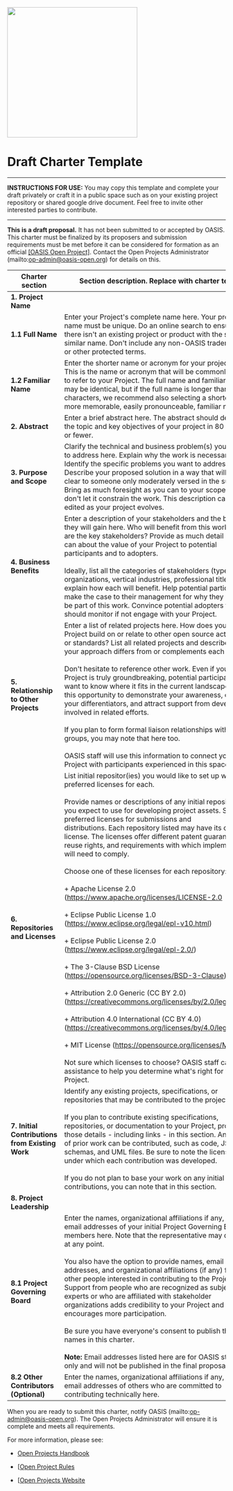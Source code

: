 <img src="../img/open-project-logos/open-projects-logo.PNG.png" width="300">

# Draft Charter Template
-------------------------------------------

**INSTRUCTIONS FOR USE:** You may copy this template and complete your draft privately or craft it in a public space such as on your existing project repository or shared google drive document. Feel free to invite other interested parties to contribute.

-------------------------------------------

**This is a draft proposal.** It has not been submitted to or accepted
by OASIS. This charter must be finalized by its proposers and submission
requirements must be met before it can be considered for formation as an official 
[[OASIS Open Project]](http://oasis-open-projects.org). Contact the Open Projects Administrator (mailto:op-admin@oasis-open.org) for details on this.


| Charter section | Section description. Replace with charter text. |
|-----------------------------------|-----------------------------------|
| **1. Project Name**   |   |
| **1.1 Full Name**     | Enter your Project's complete name here. Your project name must be unique. Do an online search to ensure there isn't an existing project or product with the same or similar name. Don't include any non-OASIS trademarks or other protected terms.|
| **1.2 Familiar Name** | Enter the shorter name or acronym for your project here. This is the name or acronym that will be commonly used to refer to your Project. The full name and familiar names may be identical, but if the full name is longer than 20 characters, we recommend also selecting a shorter, more memorable, easily pronounceable, familiar name. |
|**2. Abstract**   | Enter a brief abstract here. The abstract  should describe the topic and key objectives of your project in 80 words or fewer.   |
|**3. Purpose and Scope**  | Clarify the technical and business problem(s) you want to address here. Explain why the work is necessary. Identify the specific problems you want to address. Describe your proposed solution in a way that will be clear to someone only moderately versed in the subject. Bring as much foresight as you can to your scope but don't let it constrain the work. This description can be edited as your project evolves.   |
|**4. Business Benefits**   | Enter a description of your stakeholders and the benefits they will gain here. Who will benefit from this work? Who are the key stakeholders? Provide as much detail as you can about the value of your Project to potential participants and to adopters. <br /><br /> Ideally, list all the categories of stakeholders (types of organizations, vertical industries, professional titles) and explain how each will benefit. Help potential participants make the case to their management for why they should be part of this work. Convince potential adopters they should monitor if not engage with your Project.                     |
|**5. Relationship to Other Projects**  | Enter a list of related projects here. How does your Project build on or relate to other open source activities or standards? List all related projects and describe how your approach differs from or complements each one. <br /><br /> Don't hesitate to reference other work. Even if your Project is truly groundbreaking, potential participants will want to know where it fits in the current landscape. Use this opportunity to demonstrate your awareness, clarify your differentiators, and attract support from developers involved in related efforts. <br /><br /> If you plan to form formal liaison relationships with other groups, you may note that here too. <br /><br /> OASIS staff will use this information to connect your Project with participants experienced in this space.   |
|**6. Repositories and Licenses** | List initial repositor(ies) you would like to set up with the preferred licenses for each. <br /><br /> Provide names or descriptions of any initial repositories you expect to use for developing project assets. Specify preferred licenses for submissions and distributions. Each repository listed may have its own license. The licenses offer different patent guarantees, reuse rights, and requirements with which implementers will need to comply. <br /><br /> Choose one of these licenses for each repository:  <br /><br /> + Apache License 2.0 (https://www.apache.org/licenses/LICENSE-2.0 <br /><br /> + Eclipse Public License 1.0 (https://www.eclipse.org/legal/epl-v10.html) <br /><br /> + Eclipse Public License 2.0 (https://www.eclipse.org/legal/epl-2.0/)  <br /><br /> + The 3-Clause BSD License (https://opensource.org/licenses/BSD-3-Clause)     <br /><br /> + Attribution 2.0 Generic (CC BY 2.0) (https://creativecommons.org/licenses/by/2.0/legalcode)   <br /><br /> + Attribution 4.0 International (CC BY 4.0) (https://creativecommons.org/licenses/by/4.0/legalcode) <br /><br /> + MIT License (https://opensource.org/licenses/MIT)  <br /><br /> Not sure which licenses to choose? OASIS staff can offer assistance to help you determine what's right for your Project.    |
|**7. Initial Contributions from Existing Work**  | Identify any existing projects, specifications, or repositories that may be contributed to the project here. <br /><br /> If you plan to contribute existing specifications, repositories, or documentation to your Project, provide those details \- including links \- in this section. Any type of prior work can be contributed, such as code, JSON schemas, and UML files. Be sure to note the license under which each contribution was developed. <br /><br /> If you do not plan to base your work on any initial contributions, you can note that in this  section. |
|**8. Project Leadership**   |      |
|**8.1 Project Governing Board**  | Enter the names, organizational affiliations if any, and email addresses of your initial Project Governing Board members here. Note that the representative may change at any point. <br /><br /> You also have the option to provide names, email addresses, and organizational affiliations (if any) for other people interested in contributing to the Project. Support from people who are recognized as subject experts or who are affiliated with stakeholder organizations adds credibility to your Project and  encourages more participation. <br /><br /> Be sure you have everyone's consent to publish their names in this charter. <br /><br /> **Note:** Email addresses listed here are for OASIS staff use only and will not be published in the final proposal. |
|**8.2 Other Contributors (Optional)** | Enter the names, organizational affiliations if any, and email addresses of others who are committed to contributing technically here.    |   

When you are ready to submit this charter, notify OASIS (mailto:op-admin@oasis-open.org). The Open Projects Administrator will ensure it is complete and meets all requirements.   

For more information, please see:

-   [Open Projects Handbook](../board-docs/open-projects-handbook.md)

-   ​[[Open Project Rules](../board-docs/open-projects-rules.md)

-   [[Open Projects Website](http://oasis-open-projects.org)
